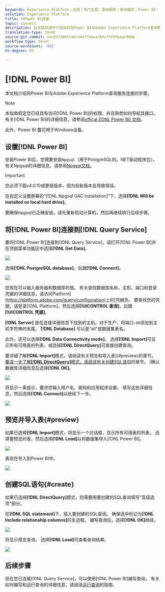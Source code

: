 ```yaml
---
keywords: Experience Platform；主题；热门主题；查询服务；查询服务；Power BI；电源；连接到查询服务；
solution: Experience Platform
title: 与Power BI连接
topic: connect
description: 此文档将逐步介绍如何将Power BI与Adobe Experience Platform查询服务相连。
translation-type: tm+mt
source-git-commit: eac93f3465fa6ce4af7a6aa783cf5f8fb4ac9b9b
workflow-type: tm+mt
source-wordcount: '461'
ht-degree: 0%

---
```



# [!DNL Power BI]

本文档介绍将Power BI与Adobe Experience Platform查询服务连接的步骤。

>[!NOTE]
>
> 本指南假定您已经具有访问[!DNL Power BI]的权限，并且熟悉如何导航其接口。 有关[!DNL Power BI]的详细信息，请参阅[offical [!DNL Power BI] 文档](https://docs.looker.com/)。
>
> 此外，Power BI **仅**&#x200B;可用于Windows设备。

## 设置[!DNL Power BI]

安装Power BI后，您需要安装`Npgsql`（用于PostgreSQL的。NET驱动程序包）。 有关Npgsql的详细信息，请参阅[Npgsql文档](https://www.npgsql.org/doc/index.html)。

>[!IMPORTANT]
>
>您必须下载v4.0.10或更低版本，因为较新版本会导致错误。

在自定义设置屏幕的“[!DNL Npgsql GAC Installation]”下，选择&#x200B;**[!DNL Will be installed on local hard drive]**。

要确保npgsql已正确安装，请先重新启动计算机，然后再继续执行后续步骤。

## 将[!DNL Power BI]连接到[!DNL Query Service]

要将[!DNL Power BI]连接到[!DNL Query Service]，请打开[!DNL Power BI]并在顶部菜单功能区中选择&#x200B;**[!DNL Get Data]**。

![](../images/clients/power-bi/open-power-bi.png)

选择&#x200B;**[!DNL PostgreSQL database]**，后跟&#x200B;**[!DNL Connect]**。

![](../images/clients/power-bi/get-data.png)

您现在可以输入服务器和数据库的值。 有关查找数据库名称、主机、端口和登录凭据的详细信息，请访问Platform](https://platform.adobe.com/query/configuration)上的[凭据页。 要查找您的凭据，请登录[!DNL Platform]，然后选择&#x200B;**[!UICONTROL 查询]**，后跟&#x200B;**[!UICONTROL 凭据]**。

**[!DNL Server]** 是在连接详细信息下找到的主机。对于生产，将端口`:80`添加到主机字符串的末尾。 **[!DNL Database]** 可以是“all”或数据集表名。

此外，还可以选择&#x200B;**[!DNL Data Connectivity mode]**。 选择&#x200B;**[!DNL Import]**&#x200B;可显示所有可用表的列表，或选择&#x200B;**[!DNL DirectQuery]**&#x200B;可直接创建查询。

要详细了解&#x200B;**[!DNL Import]**&#x200B;模式，请阅读有关预览和导入表](#preview)的章节。 [要进一步了解&#x200B;**[!DNL DirectQuery]**&#x200B;模式，请阅读有关创建SQL语句](#create)的章节。 [确认数据库详细信息后选择&#x200B;**[!DNL OK]**。

![](../images/clients/power-bi/connectivity-mode.png)

将显示一条提示，要求您输入用户名、密码和应用程序设置。 填写这些详细信息，然后选择&#x200B;**[!DNL Connect]**&#x200B;以继续下一步。

![](../images/clients/power-bi/import-mode.png)

## 预览并导入表{#preview}

如果已选择&#x200B;**[!DNL Import]**&#x200B;模式，将显示一个对话框，显示所有可用表的列表。 选择要预览的表，然后选择&#x200B;**[!DNL Load]**&#x200B;以将数据集导入[!DNL Power BI]。

![](../images/clients/power-bi/preview-table.png)

表现在导入到Power BI中。

![](../images/clients/power-bi/import-table.png)

## 创建SQL语句{#create}

如果已选择&#x200B;**[!DNL DirectQuery]**&#x200B;模式，则需要用要创建的SQL查询填写“高级选项”部分。

在&#x200B;**[!DNL SQL statement]**&#x200B;下，插入要创建的SQL查询。 确保选中标记为&#x200B;**[!DNL Include relationship columns]**&#x200B;的复选框。 编写查询后，选择&#x200B;**[!DNL OK]**&#x200B;继续。

![](../images/clients/power-bi/direct-query-mode.png)

将显示预览查询。 选择&#x200B;**[!DNL Load]**&#x200B;可查看查询结果。

![](../images/clients/power-bi/preview-direct-query.png)

## 后续步骤

现在您已连接[!DNL Query Service]，可以使用[!DNL Power BI]编写查询。 有关如何编写和运行查询的详细信息，请阅读[运行查询](../best-practices/writing-queries.md)的指南。